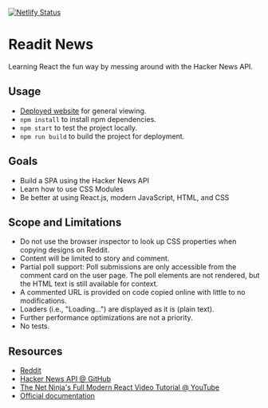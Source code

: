 [![Netlify Status](https://api.netlify.com/api/v1/badges/00c5321b-5f80-4c09-84a1-417a890f1687/deploy-status)](https://hn.rendo.ca/)

# Readit News

Learning React the fun way by messing around with the Hacker News API. 

## Usage

- [Deployed website](https://hn.rendo.ca/) for general viewing.
- `npm install` to install npm dependencies.
- `npm start` to test the project locally.
- `npm run build` to build the project for deployment.

## Goals

- Build a SPA using the Hacker News API
- Learn how to use CSS Modules
- Be better at using React.js, modern JavaScript, HTML, and CSS

## Scope and Limitations

- Do not use the browser inspector to look up CSS properties when copying designs on Reddit.
- Content will be limited to story and comment. 
- Partial poll support: Poll submissions are only accessible from the comment card on the user page. The poll elements are not rendered, but the HTML text is still available for context.
- A commented URL is provided on code copied online with little to no modifications.
- Loaders (i.e., "Loading...") are displayed as it is (plain text).
- Further performance optimizations are not a priority.
- No tests.

## Resources

- [Reddit](https://www.reddit.com)
- [Hacker News API @ GitHub](https://github.com/HackerNews/API)
- [The Net Ninja's Full Modern React Video Tutorial @ YouTube](https://www.youtube.com/playlist?list=PL4cUxeGkcC9gZD-Tvwfod2gaISzfRiP9d)
- [Official documentation](https://reactjs.org/)